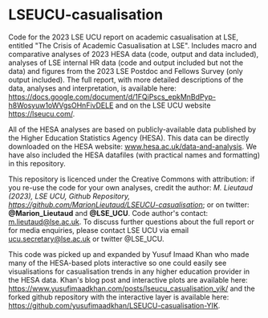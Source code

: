 # LSEUCU-casualisation
Code for the 2023 LSE UCU report on academic casualisation at LSE, entitled "The Crisis of Academic Casualisation at LSE". Includes macro and comparative analyses of 2023 HESA data (code, output and data included), analyses of LSE internal HR data (code and output included but not the data) and figures from the 2023 LSE Postdoc and Fellows Survey (only output included). The full report, with more detailed descriptions of the data, analyses and interpretation, is available here: https://docs.google.com/document/d/1FQiPscs_epkMnBdPyp-h8Wosyuw1oWVgsOHnFivDELE and on the LSE UCU website https://lseucu.com/.

All of the HESA analyses are based on publicly-available data published by the Higher Education Statistics Agency (HESA). 
This data can be directly downloaded on the HESA website: www.hesa.ac.uk/data-and-analysis. We have also included the HESA datafiles (with practical names and formatting) in this repository. 

This repository is licenced under the Creative Commons with attribution: if you re-use the code for your own analyses, credit the author: *M. Lieutaud (2023), LSE UCU, Github Repository, https://github.com/MarionLieutaud/LSEUCU-casualisation*; or on twitter: **@Marion_Lieutaud** and **@LSE_UCU**. Code author's contact: m.lieutaud@lse.ac.uk. To discuss further questions about the full report or for media enquiries, please contact LSE UCU via email ucu.secretary@lse.ac.uk or twitter @LSE_UCU.

This code was picked up and expanded by Yusuf Imaad Khan who made many of the HESA-based plots interactive so one could easily see visualisations for casualisation trends in any higher education provider in the HESA data. Khan's blog post and interactive plots are available here: https://www.yusufimaadkhan.com/posts/lseucu_casualisation_yik/ and the forked github repository with the interactive layer is available here: https://github.com/yusufimaadkhan/LSEUCU-casualisation-YIK.
